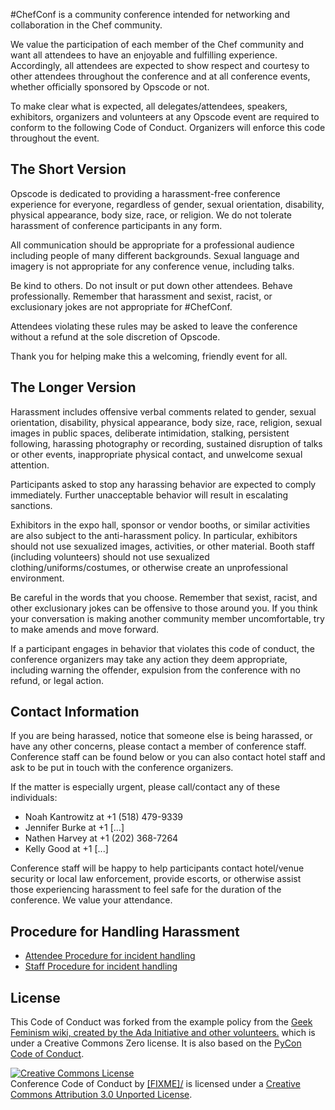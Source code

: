 \#ChefConf is a community conference intended for networking and collaboration in the Chef community.

We value the participation of each member of the Chef community and want all attendees to have an enjoyable and fulfilling experience. Accordingly, all attendees are expected to show respect and courtesy to other attendees throughout the conference and at all conference events, whether officially sponsored by Opscode or not.

To make clear what is expected, all delegates/attendees, speakers, exhibitors, organizers and volunteers at any Opscode event are required to conform to the following Code of Conduct. Organizers will enforce this code throughout the event.

The Short Version
-----------------

Opscode is dedicated to providing a harassment-free conference experience for everyone, regardless of gender, sexual orientation, disability, physical appearance, body size, race, or religion. We do not tolerate harassment of conference participants in any form.

All communication should be appropriate for a professional audience including people of many different backgrounds. Sexual language and imagery is not appropriate for any conference venue, including talks.

Be kind to others. Do not insult or put down other attendees. Behave professionally. Remember that harassment and sexist, racist, or exclusionary jokes are not appropriate for \#ChefConf.

Attendees violating these rules may be asked to leave the conference without a refund at the sole discretion of Opscode.

Thank you for helping make this a welcoming, friendly event for all.

The Longer Version
------------------

Harassment includes offensive verbal comments related to gender, sexual orientation, disability, physical appearance, body size, race, religion, sexual images in public spaces, deliberate intimidation, stalking, persistent following, harassing photography or recording, sustained disruption of talks or other events, inappropriate physical contact, and unwelcome sexual attention.

Participants asked to stop any harassing behavior are expected to comply immediately. Further unacceptable behavior will result in escalating sanctions.

Exhibitors in the expo hall, sponsor or vendor booths, or similar activities are also subject to the anti-harassment policy. In particular, exhibitors should not use sexualized images, activities, or other material. Booth staff (including volunteers) should not use sexualized clothing/uniforms/costumes, or otherwise create an unprofessional environment.

Be careful in the words that you choose. Remember that sexist, racist, and other exclusionary jokes can be offensive to those around you. If you think your conversation is making another community member uncomfortable, try to make amends and move forward.

If a participant engages in behavior that violates this code of conduct, the conference organizers may take any action they deem appropriate, including warning the offender, expulsion from the conference with no refund, or legal action.

Contact Information
-------------------

If you are being harassed, notice that someone else is being harassed, or have any other concerns, please contact a member of conference staff. Conference staff can be found below or you can also contact hotel staff and ask to be put in touch with the conference organizers.

If the matter is especially urgent, please call/contact any of these individuals:

- Noah Kantrowitz at +1 (518) 479-9339
- Jennifer Burke at +1 [...]
- Nathen Harvey at +1 (202) 368-7264
- Kelly Good at +1 [...]


Conference staff will be happy to help participants contact hotel/venue security or local law enforcement, provide escorts, or otherwise assist those experiencing harassment to feel safe for the duration of the conference. We value your attendance.

Procedure for Handling Harassment
------------------------------------------
- [Attendee Procedure for incident handling](/2013/about/code-of-conduct/harassment-incidents/)
- [Staff Procedure for incident handling](https://us.pycon.org/2013/about/code-of-conduct/harassment-incidents-staff/)

License
-------

This Code of Conduct was forked from the example policy from the [Geek Feminism wiki, created by the Ada Initiative and other volunteers.](http://geekfeminism.wikia.com/wiki/Conference_anti-harassment/Policy) which is under a Creative Commons Zero license. It is also based on the [PyCon Code of Conduct](https://github.com/python/pycon-code-of-conduct).

<a rel="license" href="http://creativecommons.org/licenses/by/3.0/"><img alt="Creative Commons License" style="border-width:0" src="http://i.creativecommons.org/l/by/3.0/88x31.png" /></a><br /><span xmlns:dct="http://purl.org/dc/terms/" href="http://purl.org/dc/dcmitype/Text" property="dct:title" rel="dct:type">Conference Code of Conduct</span> by <a xmlns:cc="http://creativecommons.org/ns#" href="[FIXME]" property="cc:attributionName" rel="cc:attributionURL">[FIXME]/</a> is licensed under a <a rel="license" href="http://creativecommons.org/licenses/by/3.0/">Creative Commons Attribution 3.0 Unported License</a>.
